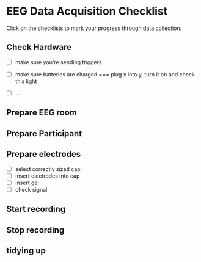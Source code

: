 # EEG Data Acquisition Checklist
Click on the checklists to mark your progress through data collection.

## Check Hardware
- [ ] make sure you're sending triggers
- [ ] make sure batteries are charged
    === plug x into y, turn it on and check this light
    
- [ ] ...

## Prepare EEG room


## Prepare Participant

## Prepare electrodes
- [ ] select correctly sized cap
- [ ] insert electrodes into cap
- [ ] insert gel
- [ ] check signal

## Start recording

## Stop recording

## tidying up
